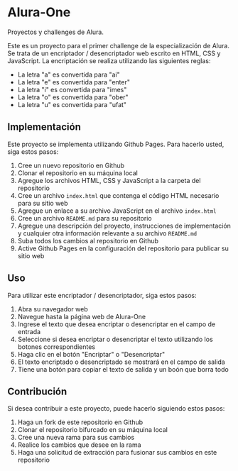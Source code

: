 # Alura-One
Proyectos y challenges de Alura.

Este es un proyecto para el primer challenge de la especialización de Alura. Se trata de un encriptador / desencriptador web escrito en HTML, CSS y JavaScript. La encriptación se realiza utilizando las siguientes reglas:

- La letra "a" es convertida para "ai"
- La letra "e" es convertida para "enter"
- La letra "i" es convertida para "imes"
- La letra "o" es convertida para "ober"
- La letra "u" es convertida para "ufat"

## Implementación

Este proyecto se implementa utilizando Github Pages. Para hacerlo usted, siga estos pasos:

1. Cree un nuevo repositorio en Github
2. Clonar el repositorio en su máquina local
3. Agregue los archivos HTML, CSS y JavaScript a la carpeta del repositorio
4. Cree un archivo `index.html` que contenga el código HTML necesario para su sitio web
5. Agregue un enlace a su archivo JavaScript en el archivo `index.html`
6. Cree un archivo `README.md` para su repositorio
7. Agregue una descripción del proyecto, instrucciones de implementación y cualquier otra información relevante a su archivo `README.md`
8. Suba todos los cambios al repositorio en Github
9. Active Github Pages en la configuración del repositorio para publicar su sitio web

## Uso

Para utilizar este encriptador / desencriptador, siga estos pasos:

1. Abra su navegador web
2. Navegue hasta la página web de Alura-One
3. Ingrese el texto que desea encriptar o desencriptar en el campo de entrada
4. Seleccione si desea encriptar o desencriptar el texto utilizando los botones correspondientes
5. Haga clic en el botón "Encriptar" o "Desencriptar"
6. El texto encriptado o desencriptado se mostrará en el campo de salida
7. Tiene una botón para copiar el texto de salida y un boón que borra todo

## Contribución

Si desea contribuir a este proyecto, puede hacerlo siguiendo estos pasos:

1. Haga un fork de este repositorio en Github
2. Clonar el repositorio bifurcado en su máquina local
3. Cree una nueva rama para sus cambios
4. Realice los cambios que desee en la rama
5. Haga una solicitud de extracción para fusionar sus cambios en este repositorio

